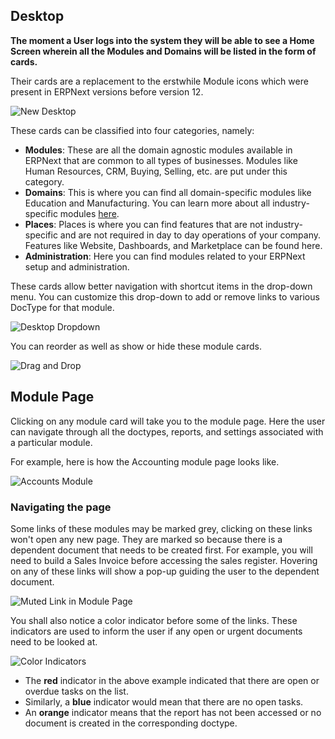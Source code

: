 ## Desktop

**The moment a User logs into the system they will be able to see a Home Screen wherein all the Modules and Domains will be listed in the form of cards.**

Their cards are a replacement to the erstwhile Module icons which were present in ERPNext versions before version 12.

![New Desktop](https://docs.erpnext.com/files/desktop.png)

These cards can be classified into four categories, namely:

*   **Modules**: These are all the domain agnostic modules available in ERPNext that are common to all types of businesses. Modules like Human Resources, CRM, Buying, Selling, etc. are put under this category.
*   **Domains**: This is where you can find all domain-specific modules like Education and Manufacturing. You can learn more about all industry-specific modules [here](https://docs.erpnext.com/docs/v13/user/manual/en#3-industry-specific-modules).
*   **Places**: Places is where you can find features that are not industry-specific and are not required in day to day operations of your company. Features like Website, Dashboards, and Marketplace can be found here.
*   **Administration**: Here you can find modules related to your ERPNext setup and administration.

These cards allow better navigation with shortcut items in the drop-down menu. You can customize this drop-down to add or remove links to various DocType for that module.

![Desktop Dropdown](https://docs.erpnext.com/files/desktop-dropdown.png)

You can reorder as well as show or hide these module cards.

![Drag and Drop](https://docs.erpnext.com/files/drag-and-drop.gif)

## Module Page

Clicking on any module card will take you to the module page. Here the user can navigate through all the doctypes, reports, and settings associated with a particular module.

For example, here is how the Accounting module page looks like.

![Accounts Module](https://docs.erpnext.com/files/accounts-module-page.png)

### Navigating the page

Some links of these modules may be marked grey, clicking on these links won't open any new page. They are marked so because there is a dependent document that needs to be created first. For example, you will need to build a Sales Invoice before accessing the sales register. Hovering on any of these links will show a pop-up guiding the user to the dependent document.

![Muted Link in Module Page](https://docs.erpnext.com/files/module-link-hover.png)

You shall also notice a color indicator before some of the links. These indicators are used to inform the user if any open or urgent documents need to be looked at.

![Color Indicators](https://docs.erpnext.com/files/color-indicator.png)

*   The **red** indicator in the above example indicated that there are open or overdue tasks on the list.
*   Similarly, a **blue** indicator would mean that there are no open tasks.
*   An **orange** indicator means that the report has not been accessed or no document is created in the corresponding doctype.